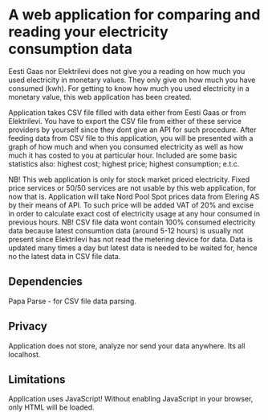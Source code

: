 
# A web application for comparing and reading your electricity consumption data

Eesti Gaas nor Elektrilevi does not give you a reading on how much you used electricity in monetary values.
They only give on how much you have consumed (kwh). For getting to know how much you used electricity in a
monetary value, this web application has been created.

Application takes CSV file filled with data either from Eesti Gaas or from Elektrilevi. You have to export
the CSV file from either of these service providers by yourself since they dont give an API for such procedure.
After feeding data from CSV file to this application, you will be presented with a graph of how much and when
you consumed electricity as well as how much it has costed to you at particular hour. Included are some basic
statistics also: highest cost; highest price; highest consumption; e.t.c.

NB! This web application is only for stock market priced electricity. Fixed price services or 50/50 services
are not usable by this web application, for now that is.
Application will take Nord Pool Spot prices data from Elering AS by their means of API. To such price will be
added VAT of 20% and excise in order to calculate exact cost of electricity usage at any hour consumed in previous
hours.
NB! CSV file data wont contain 100% consumed electricity data because latest consumtion data (around 5-12 hours)
is usually not present since Elektrilevi has not read the metering device for data. Data is updated many times
a day but latest data is needed to be waited for, hence no the latest data in CSV file data.

## Dependencies

Papa Parse - for CSV file data parsing.

## Privacy

Application does not store, analyze nor send your data anywhere. Its all localhost.

## Limitations

Application uses JavaScript! Without enabling JavaScript in your browser, only HTML will be loaded.
